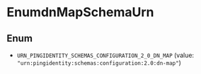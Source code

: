 

# EnumdnMapSchemaUrn

## Enum


* `URN_PINGIDENTITY_SCHEMAS_CONFIGURATION_2_0_DN_MAP` (value: `"urn:pingidentity:schemas:configuration:2.0:dn-map"`)



